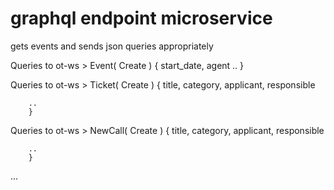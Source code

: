 # graphql endpoint microservice

gets events and sends json queries appropriately


Queries to ot-ws > Event(
    Create
)
    {
        start_date,
        agent
        ..
        }


Queries to ot-ws > Ticket(
    Create
)
    {
        title,
        category,
        applicant,
        responsible
        
        ..
        }
        
        
Queries to ot-ws > NewCall(
    Create
)
    {
        title,
        category,
        applicant,
        responsible
        
        ..
        }
...
